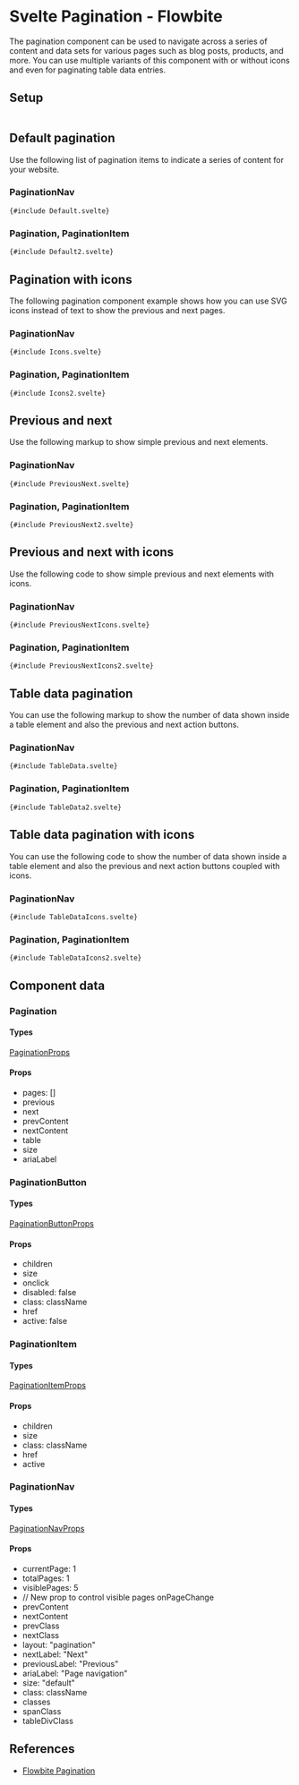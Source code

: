 # Svelte Pagination - Flowbite


<script lang="ts">
  import { CompoAttributesViewer,  GitHubCompoLinks, toKebabCase } from '../../utils'
  import { Badge, Heading, P, A } from '$lib'
  const dirName = toKebabCase(component_title)
</script>

The pagination component can be used to navigate across a series of content and data sets for various pages such as blog posts, products, and more. You can use multiple variants of this component with or without icons and even for paginating table data entries.

## Setup

```svelte
```

## Default pagination

Use the following list of pagination items to indicate a series of content for your website.

### PaginationNav

```svelte
{#include Default.svelte}
```

### Pagination, PaginationItem

```svelte
{#include Default2.svelte}
```

## Pagination with icons

The following pagination component example shows how you can use SVG icons instead of text to show the previous and next pages.

### PaginationNav

```svelte
{#include Icons.svelte}
```

### Pagination, PaginationItem

```svelte
{#include Icons2.svelte}
```

## Previous and next

Use the following markup to show simple previous and next elements.

### PaginationNav

```svelte
{#include PreviousNext.svelte}
```

### Pagination, PaginationItem

```svelte
{#include PreviousNext2.svelte}
```

## Previous and next with icons

Use the following code to show simple previous and next elements with icons.

### PaginationNav

```svelte
{#include PreviousNextIcons.svelte}
```

### Pagination, PaginationItem

```svelte
{#include PreviousNextIcons2.svelte}
```

## Table data pagination

You can use the following markup to show the number of data shown inside a table element and also the previous and next action buttons.

### PaginationNav

```svelte
{#include TableData.svelte}
```

### Pagination, PaginationItem

```svelte
{#include TableData2.svelte}
```

## Table data pagination with icons

You can use the following code to show the number of data shown inside a table element and also the previous and next action buttons coupled with icons.

### PaginationNav

```svelte
{#include TableDataIcons.svelte}
```

### Pagination, PaginationItem

```svelte
{#include TableDataIcons2.svelte}
```

## Component data

### Pagination

#### Types

[PaginationProps](https://github.com/themesberg/flowbite-svelte/blob/main/src/lib/types.ts#L1188)

#### Props

- pages: []
- previous
- next
- prevContent
- nextContent
- table
- size
- ariaLabel

### PaginationButton

#### Types

[PaginationButtonProps](https://github.com/themesberg/flowbite-svelte/blob/main/src/lib/types.ts#L1159)

#### Props

- children
- size
- onclick
- disabled: false
- class: className
- href
- active: false

### PaginationItem

#### Types

[PaginationItemProps](https://github.com/themesberg/flowbite-svelte/blob/main/src/lib/types.ts#L1184)

#### Props

- children
- size
- class: className
- href
- active

### PaginationNav

#### Types

[PaginationNavProps](https://github.com/themesberg/flowbite-svelte/blob/main/src/lib/types.ts#L1165)

#### Props

- currentPage: 1
- totalPages: 1
- visiblePages: 5
- // New prop to control visible pages
    onPageChange
- prevContent
- nextContent
- prevClass
- nextClass
- layout: "pagination"
- nextLabel: "Next"
- previousLabel: "Previous"
- ariaLabel: "Page navigation"
- size: "default"
- class: className
- classes
- spanClass
- tableDivClass


## References

- [Flowbite Pagination](https://flowbite.com/docs/components/pagination/)


